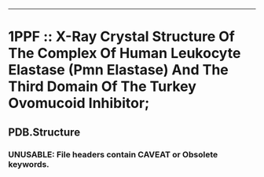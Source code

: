 ---
# 1PPF :: X-Ray Crystal Structure Of The Complex Of Human Leukocyte Elastase (Pmn Elastase) And The Third Domain Of The Turkey Ovomucoid Inhibitor;
## PDB.Structure
### UNUSABLE: File headers contain CAVEAT or Obsolete keywords.
